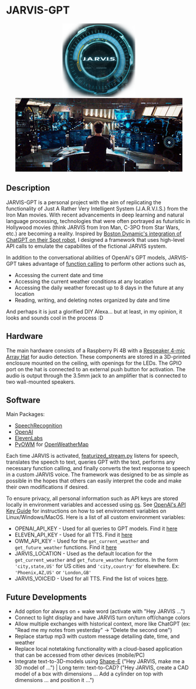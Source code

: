 # JARVIS-GPT

<div align='center'>

<img src='media/jarvis_logo.png' height='200'> <img src='media/stark.gif' height=200>

</div>


## Description

JARVIS-GPT is a personal project with the aim of replicating the functionality of Just A Rather Very Intelligent System (J.A.R.V.I.S.) from the Iron Man movies. With recent advancements in deep learning and natural language processing, technologies that were often portrayed as futuristic in Hollywood movies (think JARVIS from Iron Man, C-3PO from Star Wars, etc.) are becoming a reality. Inspired by [Boston Dynamic's integration of ChatGPT on their Spot robot](https://bostondynamics.com/blog/robots-that-can-chat/), I designed a framework that uses high-level API calls to emulate the capabilites of the fictional JARVIS system.

In addition to the conversational abilities of OpenAI's GPT models, JARVIS-GPT takes advantage of [function calling](https://platform.openai.com/docs/guides/function-calling) to perform other actions such as,
- Accessing the current date and time
- Accessing the current weather conditions at any location
- Accessing the daily weather forecast up to 8 days in the future at any location
- Reading, writing, and deleting notes organized by date and time 

And perhaps it is just a glorified DIY Alexa... but at least, in my opinion, it looks and sounds cool in the process :D


## Hardware

The main hardware consists of a Raspberry Pi 4B with a [Respeaker 4-mic Array Hat](https://wiki.seeedstudio.com/ReSpeaker_4_Mic_Array_for_Raspberry_Pi/) for audio detection. These components are stored in a 3D-printed enclosure mounted on the ceiling, with openings for the LEDs. The GPIO port on the hat is connected to an external push button for activation. The audio is output through the 3.5mm jack to an amplifier that is connected to two wall-mounted speakers.


## Software

Main Packages:
- [SpeechRecognition](https://github.com/Uberi/speech_recognition#readme)
- [OpenAI](https://platform.openai.com/docs/introduction)
- [ElevenLabs](https://github.com/elevenlabs/elevenlabs-python)
- [PyOWM](https://pyowm.readthedocs.io/en/latest/) for [OpenWeatherMap](https://openweathermap.org/api)

Each time JARVIS is activated, [featurized_stream.py](https://github.com/henrynoyes/jarvis-gpt/tree/master/featurized_stream.py) listens for speech, translates the speech to text, queries GPT with the text, performs any necessary function calling, and finally converts the text response to speech in a custom JARVIS voice. The framework was designed to be as simple as possible in the hopes that others can easily interpret the code and make their own modifications if desired.

To ensure privacy, all personal information such as API keys are stored locally in environment variables and accessed using [os](https://docs.python.org/3/library/os.html). See [OpenAI's API Key Guide](https://help.openai.com/en/articles/5112595-best-practices-for-api-key-safety) for instructions on how to set environment variables on Linux/Windows/MacOS. Here is a list of all custom environment variables:

- OPENAI_API_KEY - Used for all queries to GPT models. Find it [here](https://help.openai.com/en/articles/4936850-where-do-i-find-my-api-key)
- ELEVEN_API_KEY - Used for all TTS. Find it [here](https://elevenlabs.io/docs/api-reference/text-to-speech#authentication)
- OWM_API_KEY - Used for the `get_current_weather` and `get_future_weather` functions. Find it [here](https://openweathermap.org/appid#signup)
- JARVIS_LOCATION - Used as the default location for the `get_current_weather` and `get_future_weather` functions. In the form `'city,state,US'` for US cities and `'city,country'` for elsewhere. Ex: `'Phoenix,AZ,US'` or `'London,GB'`
- JARVIS_VOICEID - Used for all TTS. Find the list of voices [here](https://github.com/elevenlabs/elevenlabs-python/blob/main/API.md#voices-1).


## Future Developments

- Add option for always on + wake word (activate with "Hey JARVIS ...")
- Connect to light display and have JARVIS turn on/turn off/change colors
- Allow multiple exchanges with historical context, more like ChatGPT (ex: "Read me my notes from yesterday" $\rightarrow$ "Delete the second one")
- Replace startup mp3 with custom message detailing date, time, and weather
- Replace local notetaking functionality with a cloud-based application that can be accessed from other devices (mobile/PC)
- Integrate text-to-3D-models using [Shape-E](https://github.com/openai/shap-e) ("Hey JARVIS, make me a 3D model of ...") $\vert$ Long term: text-to-CAD? ("Hey JARVIS, create a CAD model of a box with dimensions ... Add a cylinder on top with dimensions ... and position it ...")
